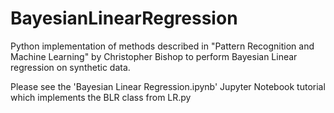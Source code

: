 # BayesianLinearRegression
Python implementation of methods described in "Pattern Recognition and Machine Learning" by Christopher Bishop to perform Bayesian Linear regression on synthetic data. 

Please see the 'Bayesian Linear Regression.ipynb' Jupyter Notebook tutorial which implements the BLR class from LR.py
